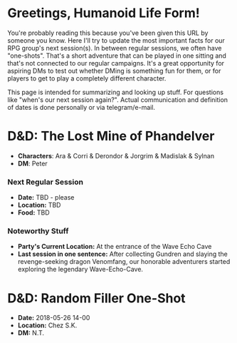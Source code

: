# Greetings, Humanoid Life Form!
You're probably reading this because you've been given this URL by someone you know. Here I'll try to update the most important facts for our RPG group's next session(s). In between regular sessions, we often have "one-shots". That's a short adventure that can be played in one sitting and that's not connected to our regular campaigns. It's a great opportunity for aspiring DMs to test out whether DMing is something fun for them, or for players to get to play a completely different character.

This page is intended for summarizing and looking up stuff. For questions like "when's our next session again?". Actual communication and definition of dates is done personally or via telegram/e-mail.

# D&D: The Lost Mine of Phandelver
- **Characters**: Ara & Corri & Derondor & Jorgrim & Madislak & Sylnan
- **DM**: Peter


### Next Regular Session
- **Date:** TBD - please
- **Location:** TBD
- **Food:** TBD

### Noteworthy Stuff
- **Party's Current Location:** At the entrance of the Wave Echo Cave
- **Last session in one sentence:** After collecting Gundren and slaying the revenge-seeking dragon Venomfang, our honorable adventurers started exploring the legendary Wave-Echo-Cave.

# D&D: Random Filler One-Shot
- **Date:** 2018-05-26 14-00
- **Location:** Chez S.K.
- **DM:** N.T.
